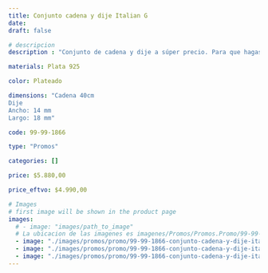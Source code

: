 ```yaml
---
title: Conjunto cadena y dije Italian G
date: 
draft: false

# descripcion
description : "Conjunto de cadena y dije a súper precio. Para que hagas los regalos más lindos y de la mejor calidad. Todo en plata 925. "

materials: Plata 925

color: Plateado

dimensions: "Cadena 40cm 
Dije
Ancho: 14 mm 
Largo: 18 mm"

code: 99-99-1866

type: "Promos"

categories: []

price: $5.880,00

price_eftvo: $4.990,00

# Images
# first image will be shown in the product page
images:
  # - image: "images/path_to_image"
  # La ubicacion de las imagenes es imagenes/Promos/Promos.Promo/99-99-1866-conjunto-cadena-y-dije-italian-g
  - image: "./images/promos/promo/99-99-1866-conjunto-cadena-y-dije-italian-g_a.jpg"
  - image: "./images/promos/promo/99-99-1866-conjunto-cadena-y-dije-italian-g_b.jpg"
  - image: "./images/promos/promo/99-99-1866-conjunto-cadena-y-dije-italian-g_c.jpg"
---
```


